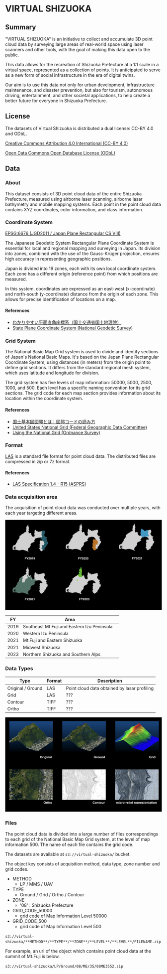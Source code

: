 # VIRTUAL SHIZUOKA

## Summary

"VIRTUAL SHIZUOKA" is an initiative to collect and accumulate 3D point cloud data by surveying large areas of real-world space using laser scanners and other tools, with the goal of making this data open to the public.

This data allows for the recreation of Shizuoka Prefecture at a 1:1 scale in a virtual space, represented as a collection of points. It is anticipated to serve as a new form of social infrastructure in the era of digital twins.

Our aim is to use this data not only for urban development, infrastructure maintenance, and disaster prevention, but also for tourism, autonomous driving, entertainment, and other societal applications, to help create a better future for everyone in Shizuoka Prefecture.

## License

The datasets of Virtual Shizuoka is distributed a dual license: CC-BY 4.0 and ODbL.

[Creative Commons Attribution 4.0 International  (CC-BY 4.0)](https://creativecommons.org/licenses/by/4.0/)

[Open Data Commons Open Database License (ODbL)](https://opendatacommons.org/licenses/odbl/)

## Data

### About

This dataset consists of 3D point cloud data of the entire Shizuoka Prefecture, measured using airborne laser scanning, airborne lasar bathymetry and mobile mapping systems. Each point in the point cloud data contains XYZ coordinates, color information, and class information.

### Coordinate System

[EPSG:6676 (JGD2011 / Japan Plane Rectangular CS VIII)](https://epsg.io/6676)

The Japanese Geodetic System Rectangular Plane Coordinate System is essential for local and regional mapping and surveying in Japan. Its division into zones, combined with the use of the Gauss-Krüger projection, ensures high accuracy in representing geographic positions.

Japan is divided into 19 zones, each with its own local coordinate system. Each zone has a different origin (reference point) from which positions are measured.

In this system, coordinates are expressed as an east-west (x-coordinate) and north-south (y-coordinate) distance from the origin of each zone. This allows for precise identification of locations on a map.

#### References

* [わかりやすい平面直角座標系（国土交通省国土地理院）](https://www.gsi.go.jp/sokuchikijun/jpc.html)
* [State Plane Coordinate System (National Geodetic Survey)](https://geodesy.noaa.gov/SPCS/)

### Grid System

The National Basic Map Grid system is used to divide and identify sections of Japan's National Basic Maps. It's based on the Japan Plane Rectangular Coordinate System, using distances (in meters) from the origin point to define grid sections. It differs from the standard regional mesh system, which uses latitude and longitude for division.

The grid system has five levels of map information: 50000, 5000, 2500, 1000, and 500. Each level has a specific naming convention for its grid sections. The grid code for each map section provides information about its location within the coordinate system.

#### References

- [国土基本図図郭とは｜図郭コードの読み方](https://club.informatix.co.jp/?p=1293)
- [United States National Grid (Federal Geographic Data Committee)](https://www.fgdc.gov/usng/)
- [Using the National Grid (Ordnance Survey)](https://www.ordnancesurvey.co.uk/documents/resources/guide-to-nationalgrid.pdf)

### Format

[LAS](https://www.ogc.org/standard/las/) is a standard file format for point cloud data. The distributed files are compressed in zip or 7z format.

#### References

- [LAS Specification 1.4 - R15 (ASPRS)](https://www.asprs.org/wp-content/uploads/2019/07/LAS_1_4_r15.pdf)

### Data acquisition area

The acquisition of point cloud data was conducted over multiple years, with each year targeting different areas.

![Data Acquisition Area](images/VirtualShizuoka_year_area.png)

| FY | Area |
| --- | --- |
| 2019 | Southeast Mt.Fuji and Eastern Izu Peninsula　|
| 2020 | Western Izu Peninsula |
| 2021 | Mt.Fuji and Eastern Shizuoka |
| 2021 | Midwest Shizuoka |
| 2023 | Northern Shizuoka and Southern Alps |

### Data Types

| Type | Format | Description |
| --- | --- | --- |
| Original / Ground | LAS | Point cloud data obtained by lasar profiling |
| Grid | LAS | ??? |
| Contour | TIFF | ??? |
| Ortho | TIFF | ??? |

![Data Types](images/VirtualShizuoka_data_type.png)

### Files

The point cloud data is divided into a large number of files correspondings to each grid of the National Basic Map Grid system, at the level of map information 500. The name of each file contains the grid code.

The datasets are available at ```s3://virtual-shizuoka/``` bucket.

The object key consists of acquisition method, data type, zone number and grid codes.

- METHOD
  - LP / MMS / UAV
- TYPE
  - Ground / Grid / Ortho / Contour
- ZONE
  - '08' : Shizuoka Prefecture
- GRID_CODE_50000
  - grid code of Map Information Level 50000
- GRID_CODE_500
  - grid code of Map Information Level 500

`s3://virtual-shizuoka/**METHOD**/**TYPE**/**ZONE**/**LEVEL**/**LEVEL**/FILENAME.zip`


For example, an url of the object which contains point cloud data at the summit of Mt.Fuji is below.

`s3://virtual-shizuoka/LP/Ground/08/ME/35/08ME3552.zip`